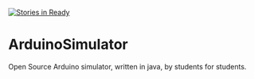 [![Stories in Ready](https://badge.waffle.io/thoniorf/ArduinoSimulator.png?label=ready&title=Ready)](https://waffle.io/thoniorf/ArduinoSimulator)
# ArduinoSimulator
Open Source Arduino simulator, written in java, by students for students.
